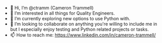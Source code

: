 - 👋 Hi, I’m @ctramm (Cameron Trammell)
- 👀 I’m interested in all things for Quality Engineers. 
- 🌱 I’m currently exploring new options to use Python with.
- 💞️ I’m looking to collaborate on anything you're willing to include me in but I especially enjoy testing and Python related projects or tasks.
- 📫 How to reach me: https://www.linkedin.com/in/cameron-trammell/ 
